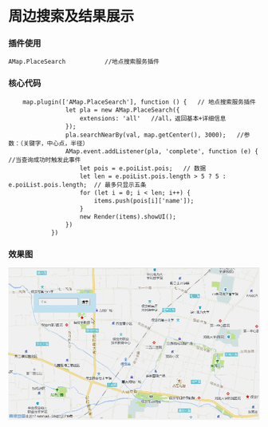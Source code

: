 
# 周边搜索及结果展示
### 插件使用
```
AMap.PlaceSearch           //地点搜索服务插件
```
### 核心代码
```
    map.plugin(['AMap.PlaceSearch'], function () {   // 地点搜索服务插件
                let pla = new AMap.PlaceSearch({
                    extensions: 'all'   //all，返回基本+详细信息
                });
                pla.searchNearBy(val, map.getCenter(), 3000);   //参数：（关键字，中心点，半径）
                AMap.event.addListener(pla, 'complete', function (e) {  //当查询成功时触发此事件
                    let pois = e.poiList.pois;   // 数据
                    let len = e.poiList.pois.length > 5 ? 5 : e.poiList.pois.length;  // 最多只显示五条
                    for (let i = 0; i < len; i++) {
                        items.push(pois[i]['name']);
                    }
                    new Render(items).showUI();
                })
            })
```
### 效果图
![Image text](https://raw.githubusercontent.com/zhao-bi-han/AMAP/master/%E5%91%A8%E8%BE%B9%E6%90%9C%E7%B4%A2%E5%8F%8A%E7%BB%93%E6%9E%9C%E5%B1%95%E7%A4%BA/%E6%95%88%E6%9E%9C%E5%9B%BE.GIF)
